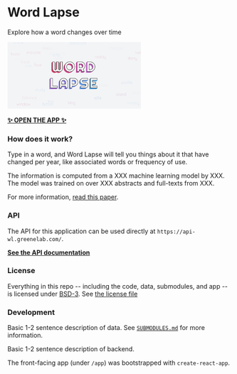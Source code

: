 # Word Lapse

Explore how a word changes over time

<img src="https://raw.githubusercontent.com/greenelab/word-lapse/main/app/public/share-thumbnail.jpg?raw=true" width="300px">

[**✨ OPEN THE APP ✨**](https://greenelab.github.io/word-lapse/)

### How does it work?

Type in a word, and Word Lapse will tell you things about it that have changed per year, like associated words or frequency of use.

The information is computed from a XXX machine learning model by XXX.
The model was trained on over XXX abstracts and full-texts from XXX.

For more information, [read this paper]().

### API

The API for this application can be used directly at `https://api-wl.greenelab.com/`.

[**See the API documentation**](https://api-wl.greenelab.com/docs)

### License

Everything in this repo -- including the code, data, submodules, and app -- is licensed under [BSD-3](https://opensource.org/licenses/BSD-3-Clause).
See [the license file](https://github.com/greenelab/word-lapse/blob/main/LICENSE)

### Development

Basic 1-2 sentence description of data.
See [`SUBMODULES.md`](https://github.com/greenelab/word-lapse/blob/main/SUBMODULES.md) for more information.

Basic 1-2 sentence description of backend.

The front-facing app (under `/app`) was bootstrapped with `create-react-app`.
